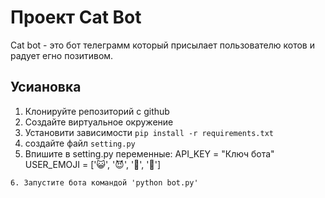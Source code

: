 # Проект Cat Bot 
Cat bot - это бот телеграмм который присылает пользователю котов и радует егно позитивом.

## Усиановка 

1. Клонируйте репозиторий с github 
2. Создайте виртуальное окружение 
3. Установити зависимости `pip install -r requirements.txt`
4. создайте файл `setting.py`
5. Впишите в setting.py переменные:
API_KEY = "Ключ бота"
USER_EMOJI = [':smiley_cat:', ':smiling_imp:', ':panda_face:', ':dog:']
```
6. Запустите бота командой 'python bot.py'
